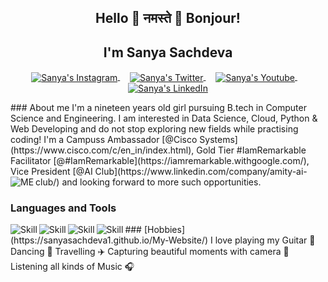 ## <p align="center"> Hello 👋 नमस्ते 🙏 Bonjour! </p>
<h2 align="center"> I'm Sanya Sachdeva </h2>
<p align="center">
<a href="https://www.instagram.com/__sanya_sachdeva__/">
<img align="center" padding-right:10px alt="Sanya's Instagram" src="https://user-images.githubusercontent.com/69337392/123618371-c1199180-d825-11eb-8571-34adeb4e1fd9.png" />
</a> &nbsp;&nbsp;&nbsp;
<a href="https://twitter.com/Sanya_Sachdeva_">
<img align="center" alt="Sanya's Twitter" src="https://user-images.githubusercontent.com/69337392/123618374-c2e35500-d825-11eb-89c4-7859038ca6e2.png" />
</a> &nbsp;&nbsp;&nbsp;                                
<a href="https://www.youtube.com/channel/UCnpwuStrReyUWG7PzmUgmag">
<img align="center" alt="Sanya's Youtube" src="https://user-images.githubusercontent.com/69337392/123618378-c4ad1880-d825-11eb-91dd-6a22b03ef0d7.png" />
</a> &nbsp;&nbsp;&nbsp;                
<a href="https://www.linkedin.com/in/sanya-sachdeva/">
<img align="center" alt="Sanya's LinkedIn" src="https://user-images.githubusercontent.com/69337392/123618382-c5de4580-d825-11eb-9b4d-74015a4edb3f.png" />
</a></p>
### About me
I'm a nineteen years old girl pursuing B.tech in Computer Science and Engineering. I am interested in Data Science, Cloud, Python & Web Developing and do not stop exploring new fields while practising coding! I'm a Campuss Ambassador [@Cisco Systems](https://www.cisco.com/c/en_in/index.html), Gold Tier #IamRemarkable Facilitator [@#IamRemarkable](https://iamremarkable.withgoogle.com/), Vice President [@AI Club](https://www.linkedin.com/company/amity-ai-club/)
and looking forward to more such opportunities. 
<img align="left" alt="ME" src="https://user-images.githubusercontent.com/69337392/123616629-181e6700-d824-11eb-82d2-4c16e64903a9.png">

### Languages and Tools
<img align="left" alt="Skill" src="https://user-images.githubusercontent.com/69337392/123622852-620a4b80-d82a-11eb-92c1-a59399144ee2.png" />
<img align="left" alt="Skill" src="" />
<img align="left" alt="Skill" src="" />
<img align="left" alt="Skill" src="" />
### [Hobbies](https://sanyasachdeva1.github.io/My-Website/)
I love playing my Guitar 🎸 Dancing 💃 Travelling ✈️ Capturing beautiful moments with camera 📸 Listening all kinds of Music 🎧

